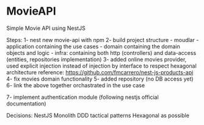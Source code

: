 # MovieAPI

Simple Movie API using NestJS

Steps:
1- nest new movie-api with npm
2- build project structure - moudlar - application containing the use cases - domain containing the domain objects and logic - infra: containing both http (controllers) and data-access (entities, repositories implementation)
3- added online movies provider, used explicit injection instead of injection by interface to respect hexagonal architecture reference: https://github.com/fmcarrero/nest-js-products-api
4- fix movies domain functionality
5- added repository (no DB access yet)
6- link the above together orchastrated in the use case

7- implement authentication module (following nestjs official documentation)

Decisions:
NestJS
Monolith
DDD tactical patterns
Hexagonal as possible
